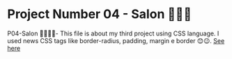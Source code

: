 <h1> Project Number 04 - Salon 💇🏽‍♀️ </h1>

P04-Salon 👲🏽👶🏽- This file is about my third project using CSS language. I used news CSS tags like border-radius, padding, margin e border 😊😉.
<a href = "https://taiscostaeng.github.io/front-p04-salon/"> See here </a>
